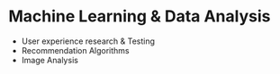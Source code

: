 # Machine Learning & Data Analysis

- User experience research & Testing
- Recommendation Algorithms
- Image Analysis
